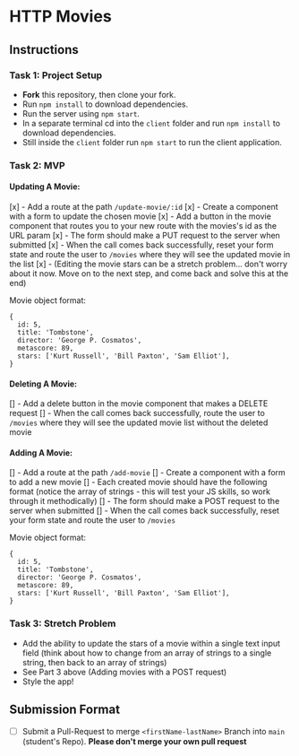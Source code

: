 # HTTP Movies

## Instructions

### Task 1: Project Setup 

- **Fork** this repository, then clone your fork.
- Run `npm install` to download dependencies.
- Run the server using `npm start`.
- In a separate terminal cd into the `client` folder and run `npm install` to download dependencies.
- Still inside the `client` folder run `npm start` to run the client application.

### Task 2: MVP

#### Updating A Movie:

[x] - Add a route at the path `/update-movie/:id`
[x] - Create a component with a form to update the chosen movie
[x] - Add a button in the movie component that routes you to your new route with the movies's id as the URL param
[x] - The form should make a PUT request to the server when submitted
[x] - When the call comes back successfully, reset your form state and route the user to `/movies` where they will see the updated movie in the list
[x] - (Editing the movie stars can be a stretch problem... don't worry about it now. Move on to the next step, and come back and solve this at the end)

Movie object format:

```
{
  id: 5,
  title: 'Tombstone',
  director: 'George P. Cosmatos',
  metascore: 89,
  stars: ['Kurt Russell', 'Bill Paxton', 'Sam Elliot'],
}
```

#### Deleting A Movie:

[] - Add a delete button in the movie component that makes a DELETE request
[] - When the call comes back successfully, route the user to `/movies` where they will see the updated movie list without the deleted movie

#### Adding A Movie:

[] - Add a route at the path `/add-movie`
[] - Create a component with a form to add a new movie
[] - Each created movie should have the following format (notice the array of strings - this will test your JS skills, so work through it methodically)
[] - The form should make a POST request to the server when submitted
[] - When the call comes back successfully, reset your form state and route the user to `/movies`

Movie object format:

```
{
  id: 5,
  title: 'Tombstone',
  director: 'George P. Cosmatos',
  metascore: 89,
  stars: ['Kurt Russell', 'Bill Paxton', 'Sam Elliot'],
}
```

### Task 3: Stretch Problem

- Add the ability to update the stars of a movie within a single text input field (think about how to change from an array of strings to a single string, then back to an array of strings)
- See Part 3 above (Adding movies with a POST request)
- Style the app!

## Submission Format
* [ ] Submit a Pull-Request to merge `<firstName-lastName>` Branch into `main` (student's  Repo). **Please don't merge your own pull request**
